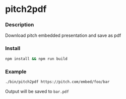 # pitch2pdf

### Description

Download pitch embedded presentation and save as pdf

### Install
```bash
npm install && npm run build
```

### Example

```bash
./bin/pitch2pdf https://pitch.com/embed/foo/bar
```

Output will be saved to ```bar.pdf```

